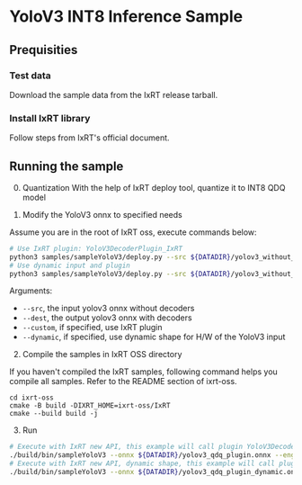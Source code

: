 # YoloV3 INT8 Inference Sample
## Prequisities

### Test data
Download the sample data from the IxRT release tarball.

### Install IxRT library
Follow steps from IxRT's official document.

## Running the sample
0. Quantization
With the help of IxRT deploy tool, quantize it to INT8 QDQ model

1. Modify the YoloV3 onnx to specified needs

Assume you are in the root of IxRT oss, execute commands below:
```bash
# Use IxRT plugin: YoloV3DecoderPlugin_IxRT
python3 samples/sampleYoloV3/deploy.py --src ${DATADIR}/yolov3_without_decoder_qdq.onnx --dest ${DATADIR}/yolov3_qdq_plugin.onnx --custom
# Use dynamic input and plugin
python3 samples/sampleYoloV3/deploy.py --src ${DATADIR}/yolov3_without_decoder_qdq.onnx --dest ${DATADIR}/yolov3_qdq_plugin_dynamic.onnx --custom --dynamic
```
Arguments:
- `--src`, the input yolov3 onnx without decoders
- `--dest`, the output yolov3 onnx with decoders
- `--custom`, if specified, use IxRT plugin
- `--dynamic`, if specified, use dynamic shape for H/W of the YoloV3 input

2. Compile the samples in IxRT OSS directory

If you haven't compiled the IxRT samples, following command helps you compile all samples.
Refer to the README section of ixrt-oss.

```
cd ixrt-oss
cmake -B build -DIXRT_HOME=ixrt-oss/IxRT
cmake --build build -j
```

3. Run
```bash
# Execute with IxRT new API, this example will call plugin YoloV3DecoderPlugin_IxRT
./build/bin/sampleYoloV3 --onnx ${DATADIR}/yolov3_qdq_plugin.onnx --engine ${DATADIR}/yolov3_qdq_plugin.engine --demo trt_exe
# Execute with IxRT new API, dynamic shape, this example will call plugin YoloV3DecoderPlugin_IxRT
./build/bin/sampleYoloV3 --onnx ${DATADIR}/yolov3_qdq_plugin_dynamic.onnx --engine ${DATADIR}/yolov3_qdq_plugin_dynamic.engine --demo trt_dyn
```
